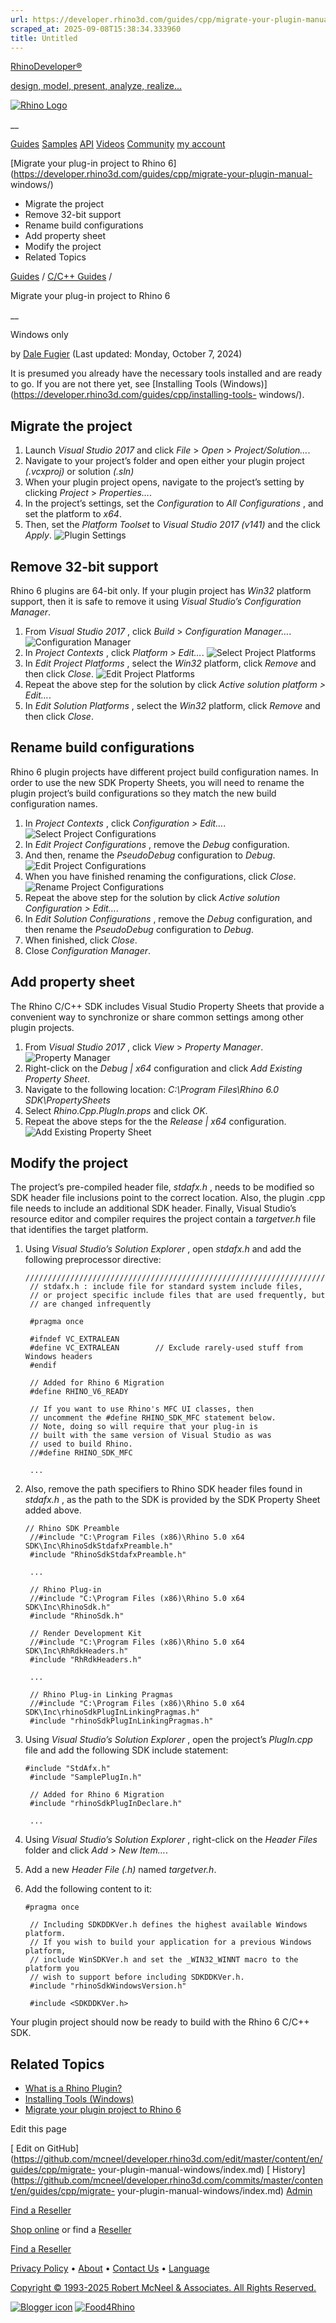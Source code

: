 ```yaml
---
url: https://developer.rhino3d.com/guides/cpp/migrate-your-plugin-manual-windows/
scraped_at: 2025-09-08T15:38:34.333960
title: Untitled
---
```


[RhinoDeveloper®](/)

[design, model, present, analyze, realize...](/)

[![Rhino Logo](https://developer.rhino3d.com/images/rhinodevlogo.png)](/)

__

[Guides](https://developer.rhino3d.com/guides)
[Samples](https://developer.rhino3d.com/samples)
[API](https://developer.rhino3d.com/api)
[Videos](https://developer.rhino3d.com/videos)
[Community](https://discourse.mcneel.com/c/rhino-developer) [my account
](https://www.rhino3d.com/my-account/ "Manage your account, licenses, and
teams")

[Migrate your plug-in project to Rhino
6](https://developer.rhino3d.com/guides/cpp/migrate-your-plugin-manual-
windows/)

  * Migrate the project
  * Remove 32-bit support
  * Rename build configurations
  * Add property sheet
  * Modify the project
  * Related Topics

[Guides](https://developer.rhino3d.com/en/guides/) / [C/C++
Guides](https://developer.rhino3d.com/en/guides/cpp/) /

Migrate your plug-in project to Rhino 6

__

Windows only

by [Dale Fugier](https://discourse.mcneel.com/u/dale/) (Last updated: Monday,
October 7, 2024)

It is presumed you already have the necessary tools installed and are ready to
go. If you are not there yet, see [Installing Tools
(Windows)](https://developer.rhino3d.com/guides/cpp/installing-tools-
windows/).

## Migrate the project

  1. Launch _Visual Studio 2017_ and click _File_ > _Open_ > _Project/Solution…_.
  2. Navigate to your project’s folder and open either your plugin project _(.vcxproj)_ or solution _(.sln)_
  3. When your plugin project opens, navigate to the project’s setting by clicking _Project_ > _Properties…_.
  4. In the project’s settings, set the _Configuration_ to _All Configurations_ , and set the platform to _x64_.
  5. Then, set the _Platform Toolset_ to _Visual Studio 2017 (v141)_ and the click _Apply_. ![Plugin Settings](https://developer.rhino3d.com/images/migrate-plugin-windows-cpp.png)

## Remove 32-bit support

Rhino 6 plugins are 64-bit only. If your plugin project has _Win32_ platform
support, then it is safe to remove it using _Visual Studio’s Configuration
Manager_.

  1. From _Visual Studio 2017_ , click _Build_ > _Configuration Manager…_. ![Configuration Manager](https://developer.rhino3d.com/images/migrate-plugin-windows-cpp-02.png)
  2. In _Project Contexts_ , click _Platform > Edit…_. ![Select Project Platforms](https://developer.rhino3d.com/images/migrate-plugin-windows-cpp-03.png)
  3. In _Edit Project Platforms_ , select the _Win32_ platform, click _Remove_ and then click _Close_. ![Edit Project Platforms](https://developer.rhino3d.com/images/migrate-plugin-windows-cpp-04.png)
  4. Repeat the above step for the solution by click _Active solution platform > Edit…_.
  5. In _Edit Solution Platforms_ , select the _Win32_ platform, click _Remove_ and then click _Close_.

## Rename build configurations

Rhino 6 plugin projects have different project build configuration names. In
order to use the new SDK Property Sheets, you will need to rename the plugin
project’s build configurations so they match the new build configuration
names.

  1. In _Project Contexts_ , click _Configuration > Edit…_. ![Select Project Configurations](https://developer.rhino3d.com/images/migrate-plugin-windows-cpp-05.png)
  2. In _Edit Project Configurations_ , remove the _Debug_ configuration.
  3. And then, rename the _PseudoDebug_ configuration to _Debug_. ![Edit Project Configurations](https://developer.rhino3d.com/images/migrate-plugin-windows-cpp-06.png)
  4. When you have finished renaming the configurations, click _Close_. ![Rename Project Configurations](https://developer.rhino3d.com/images/migrate-plugin-windows-cpp-07.png)
  5. Repeat the above step for the solution by click _Active solution Configuration > Edit…_.
  6. In _Edit Solution Configurations_ , remove the _Debug_ configuration, and then rename the _PseudoDebug_ configuration to _Debug_.
  7. When finished, click _Close_.
  8. Close _Configuration Manager_.

## Add property sheet

The Rhino C/C++ SDK includes Visual Studio Property Sheets that provide a
convenient way to synchronize or share common settings among other plugin
projects.

  1. From _Visual Studio 2017_ , click _View_ > _Property Manager_. ![Property Manager](https://developer.rhino3d.com/images/migrate-plugin-windows-cpp-08.png)
  2. Right-click on the _Debug | x64_ configuration and click _Add Existing Property Sheet_.
  3. Navigate to the following location: _C:\Program Files\Rhino 6.0 SDK\PropertySheets_
  4. Select _Rhino.Cpp.PlugIn.props_ and click _OK_.
  5. Repeat the above steps for the the _Release | x64_ configuration. ![Add Existing Property Sheet](https://developer.rhino3d.com/images/migrate-plugin-windows-cpp-09.png)

## Modify the project

The project’s pre-compiled header file, _stdafx.h_ , needs to be modified so
SDK header file inclusions point to the correct location. Also, the plugin
.cpp file needs to include an additional SDK header. Finally, Visual Studio’s
resource editor and compiler requires the project contain a _targetver.h_ file
that identifies the target platform.

  1. Using _Visual Studio’s Solution Explorer_ , open _stdafx.h_ and add the following preprocessor directive:
         
         /////////////////////////////////////////////////////////////////////////////
          // stdafx.h : include file for standard system include files,
          // or project specific include files that are used frequently, but
          // are changed infrequently
         
          #pragma once
         
          #ifndef VC_EXTRALEAN
          #define VC_EXTRALEAN        // Exclude rarely-used stuff from Windows headers
          #endif
         
          // Added for Rhino 6 Migration
          #define RHINO_V6_READY
         
          // If you want to use Rhino's MFC UI classes, then
          // uncomment the #define RHINO_SDK_MFC statement below. 
          // Note, doing so will require that your plug-in is
          // built with the same version of Visual Studio as was
          // used to build Rhino.
          //#define RHINO_SDK_MFC
         
          ...
         

  2. Also, remove the path specifiers to Rhino SDK header files found in _stdafx.h_ , as the path to the SDK is provided by the SDK Property Sheet added above.
         
         // Rhino SDK Preamble
          //#include "C:\Program Files (x86)\Rhino 5.0 x64 SDK\Inc\RhinoSdkStdafxPreamble.h"
          #include "RhinoSdkStdafxPreamble.h"
         
          ...
         
          // Rhino Plug-in
          //#include "C:\Program Files (x86)\Rhino 5.0 x64 SDK\Inc\RhinoSdk.h"
          #include "RhinoSdk.h"
         
          // Render Development Kit
          //#include "C:\Program Files (x86)\Rhino 5.0 x64 SDK\Inc\RhRdkHeaders.h"
          #include "RhRdkHeaders.h"
         
          ...
         
          // Rhino Plug-in Linking Pragmas
          //#include "C:\Program Files (x86)\Rhino 5.0 x64 SDK\Inc\rhinoSdkPlugInLinkingPragmas.h"
          #include "rhinoSdkPlugInLinkingPragmas.h"
         

  3. Using _Visual Studio’s Solution Explorer_ , open the project’s _PlugIn.cpp_ file and add the following SDK include statement:
         
         #include "StdAfx.h"
          #include "SamplePlugIn.h"
         
          // Added for Rhino 6 Migration
          #include "rhinoSdkPlugInDeclare.h"
         
          ...
         

  4. Using _Visual Studio’s Solution Explorer_ , right-click on the _Header Files_ folder and click _Add_ > _New Item…_.

  5. Add a new _Header File (.h)_ named _targetver.h_.

  6. Add the following content to it:
         
         #pragma once
         
          // Including SDKDDKVer.h defines the highest available Windows platform.
          // If you wish to build your application for a previous Windows platform,
          // include WinSDKVer.h and set the _WIN32_WINNT macro to the platform you
          // wish to support before including SDKDDKVer.h.
          #include "rhinoSdkWindowsVersion.h"
         
          #include <SDKDDKVer.h>
         

Your plugin project should now be ready to build with the Rhino 6 C/C++ SDK.

## Related Topics

  * [What is a Rhino Plugin?](https://developer.rhino3d.com/guides/general/what-is-a-rhino-plugin/)
  * [Installing Tools (Windows)](https://developer.rhino3d.com/guides/cpp/installing-tools-windows/)
  * [Migrate your plugin project to Rhino 6](https://developer.rhino3d.com/guides/cpp/migrate-your-plugin-windows/)

Edit this page

[ Edit on
GitHub](https://github.com/mcneel/developer.rhino3d.com/edit/master/content/en/guides/cpp/migrate-
your-plugin-manual-windows/index.md) [
History](https://github.com/mcneel/developer.rhino3d.com/commits/master/content/en/guides/cpp/migrate-
your-plugin-manual-windows/index.md) [
Admin](https://developer.rhino3d.com/admin)

[Find a Reseller](https://www.rhino3d.com/sales)

[Shop online](https://www.rhino3d.com/store) or find a
[Reseller](https://www.rhino3d.com/sales)

[Find a Reseller](https://www.rhino3d.com/sales)

[Privacy Policy](https://www.rhino3d.com/privacy) •
[About](https://www.rhino3d.com/mcneel/about) • [Contact
Us](https://www.rhino3d.com/mcneel/contact) • [
Language](https://www.rhino3d.com/language "Change to a different region or
language")

[Copyright © 1993-2025 Robert McNeel & Associates. All Rights
Reserved.](https://www.rhino3d.com/mcneel/about)

[](https://www.facebook.com/McNeelRhinoceros/)
[](https://twitter.com/bobmcneel) [](https://www.linkedin.com/groups/75313/)
[](https://www.youtube.com/user/RhinoGuide/videos) [](https://vimeo.com/rhino)
[![Blogger
icon](https://developer.rhino3d.com/images/blogger.svg)](http://blog.rhino3d.com/)
[![Food4Rhino](https://developer.rhino3d.com/images/f4r_icon_01.svg)](https://www.food4rhino.com)

